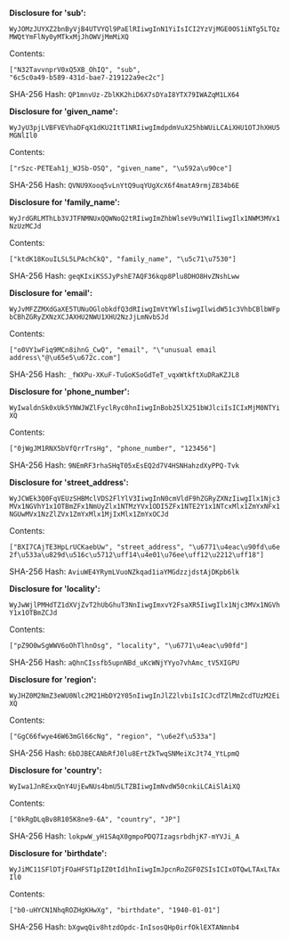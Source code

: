 **Disclosure for 'sub':**

```
WyJOMzJUYXZ2bnByVjB4UTVYQl9PaElRIiwgInN1YiIsICI2YzVjMGE0OS1iNTg5LTQz
MWQtYmFlNy0yMTkxMjJhOWVjMmMiXQ
```

Contents:

```
["N32TavvnprV0xQ5XB_OhIQ", "sub",
"6c5c0a49-b589-431d-bae7-219122a9ec2c"]
```

SHA-256 Hash: `QP1mnvUz-ZblKK2hiD6X7sDYaI8YTX79IWAZqM1LX64`

**Disclosure for 'given_name':**

```
WyJyU3pjLVBFVEVhaDFqX1dKU2ItT1NRIiwgImdpdmVuX25hbWUiLCAiXHU1OTJhXHU5
MGNlIl0
```

Contents:

```
["rSzc-PETEah1j_WJSb-OSQ", "given_name", "\u592a\u90ce"]
```

SHA-256 Hash: `QVNU9Xooq5vLnYtQ9uqYUgXcX6f4matA9rmjZ834b6E`

**Disclosure for 'family_name':**

```
WyJrdGRLMThLb3VJTFNMNUxQQWNoQ2tRIiwgImZhbWlseV9uYW1lIiwgIlx1NWM3MVx1
NzUzMCJd
```

Contents:

```
["ktdK18KouILSL5LPAchCkQ", "family_name", "\u5c71\u7530"]
```

SHA-256 Hash: `geqKIxiKSSJyPshE7AQF36kqp8Plu8DHO8HvZNshLww`

**Disclosure for 'email':**

```
WyJvMFZZMXdGaXE5TUNuOGlobkdfQ3dRIiwgImVtYWlsIiwgIlwidW51c3VhbCBlbWFp
bCBhZGRyZXNzXCJAXHU2NWU1XHU2NzJjLmNvbSJd
```

Contents:

```
["o0VY1wFiq9MCn8ihnG_CwQ", "email", "\"unusual email
address\"@\u65e5\u672c.com"]
```

SHA-256 Hash: `_fWXPu-XKuF-TuGoKSoGdTeT_vqxWtkftXuDRaKZJL8`

**Disclosure for 'phone_number':**

```
WyIwaldnSk0xUk5YNWJWZlFyclRyc0hnIiwgInBob25lX251bWJlciIsICIxMjM0NTYi
XQ
```

Contents:

```
["0jWgJM1RNX5bVfQrrTrsHg", "phone_number", "123456"]
```

SHA-256 Hash: `9NEmRF3rhaSHqT05xEsEQ2d7V4HSNHahzdXyPPQ-Tvk`

**Disclosure for 'street_address':**

```
WyJCWEk3Q0FqVEUzSHBMclVDS2FlYlV3IiwgInN0cmVldF9hZGRyZXNzIiwgIlx1Njc3
MVx1NGVhY1x1OTBmZFx1NmUyZlx1NTMzYVx1ODI5ZFx1NTE2Y1x1NTcxMlx1ZmYxNFx1
NGUwMVx1NzZlZVx1ZmYxMlx1MjIxMlx1ZmYxOCJd
```

Contents:

```
["BXI7CAjTE3HpLrUCKaebUw", "street_address", "\u6771\u4eac\u90fd\u6e
2f\u533a\u829d\u516c\u5712\uff14\u4e01\u76ee\uff12\u2212\uff18"]
```

SHA-256 Hash: `AviuWE4YRymLVuoNZkqad1iaYMGdzzjdstAjDKpb6lk`

**Disclosure for 'locality':**

```
WyJwWjlPMHdTZ1dXVjZvT2hUbGhuT3NnIiwgImxvY2FsaXR5IiwgIlx1Njc3MVx1NGVh
Y1x1OTBmZCJd
```

Contents:

```
["pZ9O0wSgWWV6oOhTlhnOsg", "locality", "\u6771\u4eac\u90fd"]
```

SHA-256 Hash: `aQhnCIssfb5upnNBd_uKcWNjYYyo7vhAmc_tV5XIGPU`

**Disclosure for 'region':**

```
WyJHZ0M2NmZ3eWU0Nlc2M21HbDY2Y05nIiwgInJlZ2lvbiIsICJcdTZlMmZcdTUzM2Ei
XQ
```

Contents:

```
["GgC66fwye46W63mGl66cNg", "region", "\u6e2f\u533a"]
```

SHA-256 Hash: `6bDJBECANbRfJ0lu8ErtZkTwqSNMeiXcJt74_YtLpmQ`

**Disclosure for 'country':**

```
WyIwa1JnRExxQnY4UjEwNUs4bmU5LTZBIiwgImNvdW50cnkiLCAiSlAiXQ
```

Contents:

```
["0kRgDLqBv8R105K8ne9-6A", "country", "JP"]
```

SHA-256 Hash: `lokpwW_yH1SAqX0gmpoPDQ7IzagsrbdhjK7-mYVJi_A`

**Disclosure for 'birthdate':**

```
WyJiMC11SFlDTjFOaHFST1pIZ0tId1hnIiwgImJpcnRoZGF0ZSIsICIxOTQwLTAxLTAx
Il0
```

Contents:

```
["b0-uHYCN1NhqROZHgKHwXg", "birthdate", "1940-01-01"]
```

SHA-256 Hash: `bXgwqQiv8htzdOpdc-InIsosQHp0irfOklEXTANmnb4`